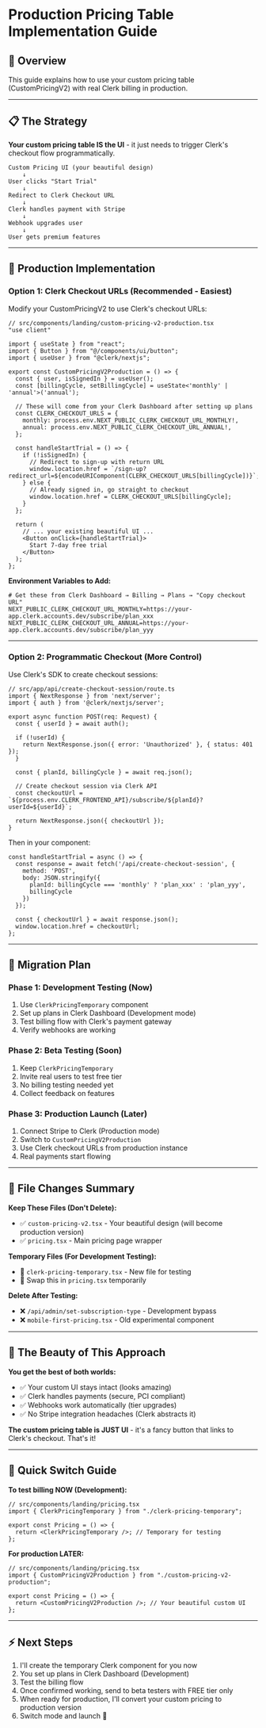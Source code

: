 # Production Pricing Table Implementation Guide

## 🎯 Overview

This guide explains how to use your custom pricing table (CustomPricingV2) with real Clerk billing in production.

---

## 📋 The Strategy

**Your custom pricing table IS the UI** - it just needs to trigger Clerk's checkout flow programmatically.

```
Custom Pricing UI (your beautiful design)
    ↓
User clicks "Start Trial"
    ↓
Redirect to Clerk Checkout URL
    ↓
Clerk handles payment with Stripe
    ↓
Webhook upgrades user
    ↓
User gets premium features
```

---

## 🔧 Production Implementation

### **Option 1: Clerk Checkout URLs (Recommended - Easiest)**

Modify your CustomPricingV2 to use Clerk's checkout URLs:

```tsx
// src/components/landing/custom-pricing-v2-production.tsx
"use client"

import { useState } from "react";
import { Button } from "@/components/ui/button";
import { useUser } from "@clerk/nextjs";

export const CustomPricingV2Production = () => {
  const { user, isSignedIn } = useUser();
  const [billingCycle, setBillingCycle] = useState<'monthly' | 'annual'>('annual');
  
  // These will come from your Clerk Dashboard after setting up plans
  const CLERK_CHECKOUT_URLS = {
    monthly: process.env.NEXT_PUBLIC_CLERK_CHECKOUT_URL_MONTHLY!,
    annual: process.env.NEXT_PUBLIC_CLERK_CHECKOUT_URL_ANNUAL!,
  };

  const handleStartTrial = () => {
    if (!isSignedIn) {
      // Redirect to sign-up with return URL
      window.location.href = `/sign-up?redirect_url=${encodeURIComponent(CLERK_CHECKOUT_URLS[billingCycle])}`;
    } else {
      // Already signed in, go straight to checkout
      window.location.href = CLERK_CHECKOUT_URLS[billingCycle];
    }
  };

  return (
    // ... your existing beautiful UI ...
    <Button onClick={handleStartTrial}>
      Start 7-day free trial
    </Button>
  );
};
```

**Environment Variables to Add:**
```env
# Get these from Clerk Dashboard → Billing → Plans → "Copy checkout URL"
NEXT_PUBLIC_CLERK_CHECKOUT_URL_MONTHLY=https://your-app.clerk.accounts.dev/subscribe/plan_xxx
NEXT_PUBLIC_CLERK_CHECKOUT_URL_ANNUAL=https://your-app.clerk.accounts.dev/subscribe/plan_yyy
```

---

### **Option 2: Programmatic Checkout (More Control)**

Use Clerk's SDK to create checkout sessions:

```tsx
// src/app/api/create-checkout-session/route.ts
import { NextResponse } from 'next/server';
import { auth } from '@clerk/nextjs/server';

export async function POST(req: Request) {
  const { userId } = await auth();
  
  if (!userId) {
    return NextResponse.json({ error: 'Unauthorized' }, { status: 401 });
  }

  const { planId, billingCycle } = await req.json();

  // Create checkout session via Clerk API
  const checkoutUrl = `${process.env.CLERK_FRONTEND_API}/subscribe/${planId}?userId=${userId}`;

  return NextResponse.json({ checkoutUrl });
}
```

Then in your component:
```tsx
const handleStartTrial = async () => {
  const response = await fetch('/api/create-checkout-session', {
    method: 'POST',
    body: JSON.stringify({ 
      planId: billingCycle === 'monthly' ? 'plan_xxx' : 'plan_yyy',
      billingCycle 
    })
  });
  
  const { checkoutUrl } = await response.json();
  window.location.href = checkoutUrl;
};
```

---

## 🚀 Migration Plan

### **Phase 1: Development Testing (Now)**
1. Use `ClerkPricingTemporary` component
2. Set up plans in Clerk Dashboard (Development mode)
3. Test billing flow with Clerk's payment gateway
4. Verify webhooks are working

### **Phase 2: Beta Testing (Soon)**
1. Keep `ClerkPricingTemporary` 
2. Invite real users to test free tier
3. No billing testing needed yet
4. Collect feedback on features

### **Phase 3: Production Launch (Later)**
1. Connect Stripe to Clerk (Production mode)
2. Switch to `CustomPricingV2Production`
3. Use Clerk checkout URLs from production instance
4. Real payments start flowing

---

## 📝 File Changes Summary

**Keep These Files (Don't Delete):**
- ✅ `custom-pricing-v2.tsx` - Your beautiful design (will become production version)
- ✅ `pricing.tsx` - Main pricing page wrapper

**Temporary Files (For Development Testing):**
- 🔄 `clerk-pricing-temporary.tsx` - New file for testing
- 🔄 Swap this in `pricing.tsx` temporarily

**Delete After Testing:**
- ❌ `/api/admin/set-subscription-type` - Development bypass
- ❌ `mobile-first-pricing.tsx` - Old experimental component

---

## 🎨 The Beauty of This Approach

**You get the best of both worlds:**
- ✅ Your custom UI stays intact (looks amazing)
- ✅ Clerk handles payments (secure, PCI compliant)
- ✅ Webhooks work automatically (tier upgrades)
- ✅ No Stripe integration headaches (Clerk abstracts it)

**The custom pricing table is JUST UI** - it's a fancy button that links to Clerk's checkout. That's it!

---

## 🔄 Quick Switch Guide

**To test billing NOW (Development):**
```tsx
// src/components/landing/pricing.tsx
import { ClerkPricingTemporary } from "./clerk-pricing-temporary";

export const Pricing = () => {
  return <ClerkPricingTemporary />; // Temporary for testing
};
```

**For production LATER:**
```tsx
// src/components/landing/pricing.tsx  
import { CustomPricingV2Production } from "./custom-pricing-v2-production";

export const Pricing = () => {
  return <CustomPricingV2Production />; // Your beautiful custom UI
};
```

---

## ⚡ Next Steps

1. I'll create the temporary Clerk component for you now
2. You set up plans in Clerk Dashboard (Development)
3. Test the billing flow
4. Once confirmed working, send to beta testers with FREE tier only
5. When ready for production, I'll convert your custom pricing to production version
6. Switch mode and launch 🚀

